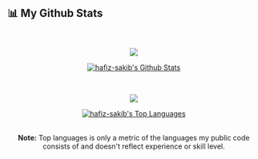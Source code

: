 <!-- Github All Stats Start -->

## 📊 My Github Stats

  <br/>
  <div align="center">

  <!-- Summary Graph Start -->

<p>
  <img src="https://github-profile-summary-cards.vercel.app/api/cards/profile-details?username=hafiz-sakib&theme=github_dark"/>
</p>

<!-- Summary Graph End -->

<!-- Github Stats Start -->

<a href="https://github.com/hafiz-sakib/github-readme-stats"><img alt="hafiz-sakib's Github Stats" src="https://github-readme-stats.vercel.app/api?username=hafiz-sakib&show_icons=true&count_private=true&theme=react&hide_border=true&bg_color=0D1117" /></a>

<!-- Github Stats End -->

   <br/>

<!-- Commits Graph Start -->
<p>
  <img src="http://github-profile-summary-cards.vercel.app/api/cards/productive-time?username=hafiz-sakib&theme=github_dark&utcOffset=8"/>
</p>
<!-- Commits Graph End -->

<!--Top Language Graph Start -->

<a href="https://github.com/hafiz-sakib/github-readme-stats"><img alt="hafiz-sakib's Top Languages" src="https://github-readme-stats.vercel.app/api/top-langs/?username=hafiz-sakib&langs_count=8&count_private=true&layout=compact&theme=react&hide_border=true&bg_color=0D1117" /></a>

<!--Top Language Graph End -->

</div>

  <br/>

<div align="center">
<b >Note:</b> Top languages is only a metric of the languages my public code consists of and doesn't reflect experience or skill level.</div>

<br/>

<!-- Github All Stats End -->
